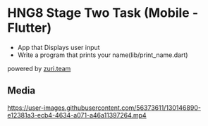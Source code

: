 # HNG8 Stage Two Task (Mobile - Flutter)

- App that Displays user input
- Write a program that prints your name(lib/print_name.dart)

powered by [zuri.team](https://zuri.team)
## Media
https://user-images.githubusercontent.com/56373611/130146890-e12381a3-ecb4-4634-a071-a46a11397264.mp4